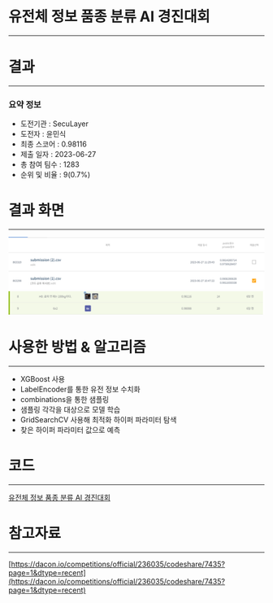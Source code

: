 # 유전체 정보 품종 분류 AI 경진대회
-----------------------------------
# 결과
-----------------------------------
### 요약 정보
  * 도전기관 : SecuLayer
  * 도전자 : 윤민식
  * 최종 스코어 : 0.98116
  * 제출 일자 : 2023-06-27
  * 총 참여 팀수 : 1283
  * 순위 및 비율 : 9(0.7%)
# 결과 화면
-----------------------------------
![score](./img/score.PNG)
![rank](./img/rank.PNG)
# 사용한 방법 & 알고리즘
----------------------------------
  * XGBoost 사용
  * LabelEncoder를 통한 유전 정보 수치화
  * combinations을 통한 샘플링
  * 샘플링 각각을 대상으로 모델 학습
  * GridSearchCV 사용해 최적화 하이퍼 파라미터 탐색
  * 찾은 하이퍼 파라미터 값으로 예측
# 코드
----------------------------------
[유전체 정보 품종 분류 AI 경진대회](./유전_정보_품종_분류_AI_경진대회.ipynb)
# 참고자료
----------------------------------
[https://dacon.io/competitions/official/236035/codeshare/7435?page=1&dtype=recent](https://dacon.io/competitions/official/236035/codeshare/7435?page=1&dtype=recent)
